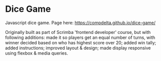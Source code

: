 # Dice Game
Javascript dice game. Page here: https://compdelta.github.io/dice-game/

Originally built as part of Scrimba 'frontend developer' course, but with following additions: made it so players get an equal number of turns, with winner decided based on who has highest score over 20; added win tally; added instructions; improved layout & design; made display responsive using flexbox & media queries.
